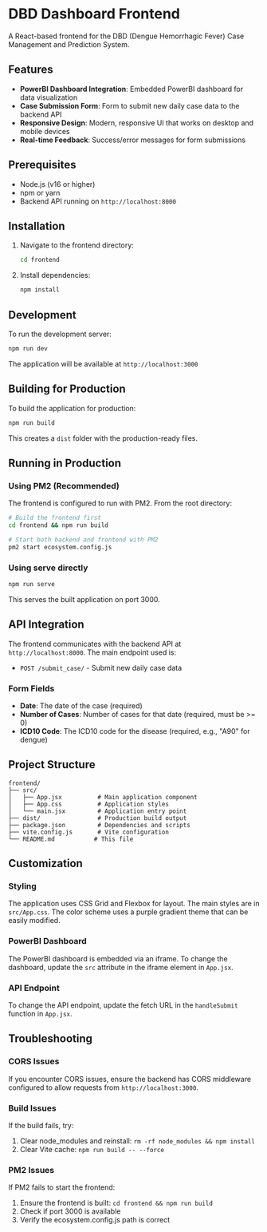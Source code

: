 # DBD Dashboard Frontend

A React-based frontend for the DBD (Dengue Hemorrhagic Fever) Case Management and Prediction System.

## Features

- **PowerBI Dashboard Integration**: Embedded PowerBI dashboard for data visualization
- **Case Submission Form**: Form to submit new daily case data to the backend API
- **Responsive Design**: Modern, responsive UI that works on desktop and mobile devices
- **Real-time Feedback**: Success/error messages for form submissions

## Prerequisites

- Node.js (v16 or higher)
- npm or yarn
- Backend API running on `http://localhost:8000`

## Installation

1. Navigate to the frontend directory:
   ```bash
   cd frontend
   ```

2. Install dependencies:
   ```bash
   npm install
   ```

## Development

To run the development server:

```bash
npm run dev
```

The application will be available at `http://localhost:3000`

## Building for Production

To build the application for production:

```bash
npm run build
```

This creates a `dist` folder with the production-ready files.

## Running in Production

### Using PM2 (Recommended)

The frontend is configured to run with PM2. From the root directory:

```bash
# Build the frontend first
cd frontend && npm run build

# Start both backend and frontend with PM2
pm2 start ecosystem.config.js
```

### Using serve directly

```bash
npm run serve
```

This serves the built application on port 3000.

## API Integration

The frontend communicates with the backend API at `http://localhost:8000`. The main endpoint used is:

- `POST /submit_case/` - Submit new daily case data

### Form Fields

- **Date**: The date of the case (required)
- **Number of Cases**: Number of cases for that date (required, must be >= 0)
- **ICD10 Code**: The ICD10 code for the disease (required, e.g., "A90" for dengue)

## Project Structure

```
frontend/
├── src/
│   ├── App.jsx          # Main application component
│   ├── App.css          # Application styles
│   └── main.jsx         # Application entry point
├── dist/                # Production build output
├── package.json         # Dependencies and scripts
├── vite.config.js       # Vite configuration
└── README.md           # This file
```

## Customization

### Styling

The application uses CSS Grid and Flexbox for layout. The main styles are in `src/App.css`. The color scheme uses a purple gradient theme that can be easily modified.

### PowerBI Dashboard

The PowerBI dashboard is embedded via an iframe. To change the dashboard, update the `src` attribute in the iframe element in `App.jsx`.

### API Endpoint

To change the API endpoint, update the fetch URL in the `handleSubmit` function in `App.jsx`.

## Troubleshooting

### CORS Issues

If you encounter CORS issues, ensure the backend has CORS middleware configured to allow requests from `http://localhost:3000`.

### Build Issues

If the build fails, try:
1. Clear node_modules and reinstall: `rm -rf node_modules && npm install`
2. Clear Vite cache: `npm run build -- --force`

### PM2 Issues

If PM2 fails to start the frontend:
1. Ensure the frontend is built: `cd frontend && npm run build`
2. Check if port 3000 is available
3. Verify the ecosystem.config.js path is correct
